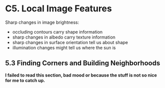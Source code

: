 # C5. Local Image Features

Sharp changes in image brightness:

* occluding contours carry shape information
* sharp changes in albedo carry texture information
* sharp changes in surface orientation tell us about shape
* illumination changes might tell us where the sun is


## 5.3 Finding Corners and Building Neighborhoods

**I failed to read this section, bad mood or because the stuff is not so nice for me to catch up.**

